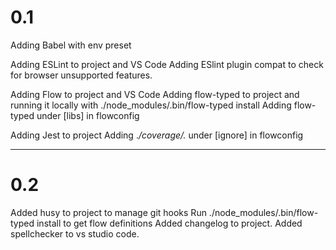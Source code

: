 # 0.1

Adding Babel with env preset

Adding ESLint to project and VS Code
Adding ESlint plugin compat to check for browser unsupported features.

Adding Flow to project and VS Code
Adding flow-typed to project and running it locally with ./node_modules/.bin/flow-typed install
Adding flow-typed under [libs] in flowconfig

Adding Jest to project
Adding ._/coverage/._ under [ignore] in flowconfig

---

# 0.2

Added husy to project to manage git hooks
Run ./node_modules/.bin/flow-typed install to get flow definitions
Added changelog to project.
Added spellchecker to vs studio code.

